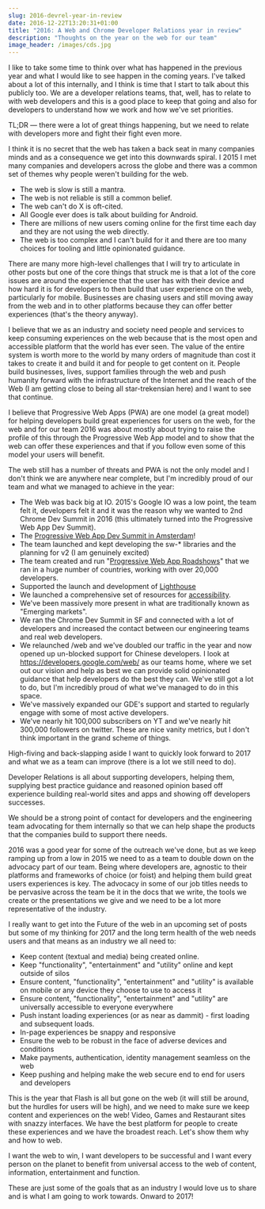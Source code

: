 ```yaml
---
slug: 2016-devrel-year-in-review
date: 2016-12-22T13:20:31+01:00
title: "2016: A Web and Chrome Developer Relations year in review"
description: "Thoughts on the year on the web for our team"
image_header: /images/cds.jpg
---
```


I like to take some time to think over what has happened in the previous year
and what I would like to see happen in the coming years. I've talked about a 
lot of this internally, and I think is time that I start to talk about this
publicly too. We are a developer relations teams, that, well, has to relate
to with web developers and this is a good place to keep that going and also for
developers to understand how we work and how we've set priorities.

TL;DR &mdash; there were a lot of great things happening, but we need to relate
with developers more and fight their fight even more.

I think it is no secret that the web has taken a back seat in many companies 
minds and as a consequence we get into this downwards spiral. I 2015 I met many
companies and developers across the globe and there was a common set of themes
why people weren't building for the web.

* The web is slow is still a mantra.
* The web is not reliable is still a common belief. 
* The web can't do X is oft-cited.
* All Google ever does is talk about building for Android. 
* There are millions of new users coming online for the first time each day and
  they are not using the web directly.
* The web is too complex and I can't build for it and there are too many choices
  for tooling and little opinionated guidance.

There are many more high-level challenges that I will try to articulate in other
posts but one of the core things that struck me is that a lot of the core issues
are around the experience that the user has with their device and how hard it is
for developers to then build that user experience on the web, particularly for
mobile. Businesses are chasing users and still moving away from the web and in
to other platforms because they can offer better experiences (that's the theory
anyway).

I believe that we as an industry and society need people and services to keep
consuming experiences on the web because that is the most open and accessible
platform that the world has ever seen. The value of the entire system is worth
more to the world by many orders of magnitude than cost it takes to create it
and build it and for people to get content on it. People build businesses,
lives, support families through the web and push humanity forward with the
infrastructure of the Internet and the reach of the Web (I am getting close to
being all star-trekensian here) and I want to see that continue.

I believe that Progressive Web Apps (PWA) are one model (a great model) for
helping developers build great experiences for users on the web, for the web and
for our team 2016 was about mostly about trying to raise the profile of this
through the Progressive Web App model and to show that the web can offer these
experiences and that if you follow even some of this model your users will
benefit.

The web still has a number of threats and PWA is not the only model and I don't
think we are anywhere near complete, but I'm incredibly proud of our team and
what we managed to achieve in the year:

* The Web was back big at IO. 2015's Google IO was a low point, the team felt it,
  developers felt it and it was the reason why we wanted to 2nd Chrome Dev Summit
  in 2016 (this ultimately turned into the Progressive Web App Dev Summit).
* The [Progressive Web App Dev Summit in Amsterdam](https://paul.kinlan.me/organisers-persective-on-progressive-web-app-dev-summit/)!
* The team launched and kept developing the sw-* libraries and the planning for v2 (I am genuinely excited)
* The team created and run "[Progressive Web App
  Roadshows](https://developers.google.com/web/events)" that we ran in a huge 
  number of countries, working with over 20,000 developers.
* Supported the launch and development of [Lighthouse](https://chrome.google.com/webstore/detail/lighthouse/blipmdconlkpinefehnmjammfjpmpbjk?hl=en)
* We launched a comprehensive set of resources for [accessibility](https://developers.google.com/web/fundamentals/accessibility/).
* We've been massively more present in what are traditionally known as "Emerging
  markets".
* We ran the Chrome Dev Summit in SF and connected with a lot of developers and
  increased the contact between our engineering teams and real web developers.
* We relaunched /web and we've doubled our traffic in the year and now opened up
  un-blocked support for Chinese developers. I look at
  https://developers.google.com/web/ as our teams home, where we set out our
  vision and help as best we can provide solid opinionated guidance that help
  developers do the best they can. We've still got a lot to do, but I'm
  incredibly proud of what we've managed to do in this space.
* We've massively expanded our GDE's support and started to regularly engage
  with some of most active developers.
* We've nearly hit 100,000 subscribers on YT and we've nearly hit 300,000
  followers on twitter. These are nice vanity metrics, but I don't think important
  in the grand scheme of things.

High-fiving and back-slapping aside I want to quickly look forward to 2017 and
what we as a team can improve (there is a lot we still need to do).

Developer Relations is all about supporting developers, helping them, supplying
best practice guidance and reasoned opinion based off experience building
real-world sites and apps and showing off developers successes. 

We should be a strong point of contact for developers and the engineering team
advocating for them internally so that we can help shape the products that the
companies build to support there needs.

2016 was a good year for some of the outreach we've done, but as we keep ramping
up from a low in 2015 we need to as a team to double down on the advocacy part
of our team. Being where developers are, agnostic to their platforms and
frameworks of choice (or foist) and helping them build great users experiences
is key. The advocacy in some of our job titles needs to be pervasive across the
team be it in the docs that we write, the tools we create or the presentations
we give and we need to be a lot more representative of the industry.

I really want to get into the Future of the web in an upcoming set of posts but
some of my thinking for 2017 and the long term health of the web needs users
and that means as an industry we all need to:

* Keep content (textual and media) being created online.
* Keep "functionality", "entertainment" and "utility" online and kept outside of
  silos
* Ensure content, "functionality", "entertainment" and "utility"
  is available on mobile or any device they choose to use to access it
* Ensure content, "functionality", "entertainment" and "utility"
  are universally accessible to everyone everywhere
* Push instant loading experiences (or as near as dammit) - first loading
  and subsequent loads.
* In-page experiences be snappy and responsive
* Ensure the web to be robust in the face of adverse devices and conditions
* Make payments, authentication, identity management seamless on the web
* Keep pushing and helping make the web secure end to end for users
  and developers

This is the year that Flash is all but gone on the web (it will still be around,
but the hurdles for users will be high), and we need to make sure we keep
content and experiences on the web! Video, Games and Restaurant sites with
snazzy interfaces. We have the best platform for people to create these
experiences and we have the broadest reach. Let's show them why and how to web.

I want the web to win, I want developers to be successful and I want every
person on the planet to benefit from universal access to the web of content,
information, entertainment and function. 

These are just some of the goals that as an industry I would love us to share
and is what I am going to work towards. Onward to 2017!